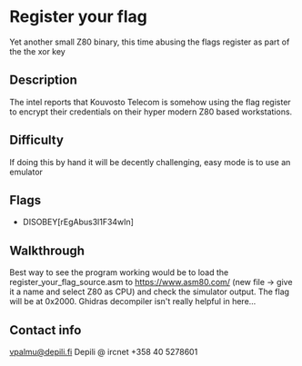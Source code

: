 # Register your flag

Yet another small Z80 binary, this time abusing the flags register as part of the the xor key

## Description

The intel reports that Kouvosto Telecom is somehow using the flag register to encrypt their credentials on their hyper modern Z80 based workstations.

## Difficulty

If doing this by hand it will be decently challenging, easy mode is to use an emulator

## Flags

* DISOBEY[rEgAbus3l1F34wIn]

## Walkthrough

Best way to see the program working would be to load the register_your_flag_source.asm to https://www.asm80.com/ (new file -> give it a name and select Z80 as CPU) and check the simulator output. The flag will be at 0x2000. Ghidras decompiler isn't really helpful in here...

## Contact info

vpalmu@depili.fi
Depili @ ircnet
+358 40 5278601
